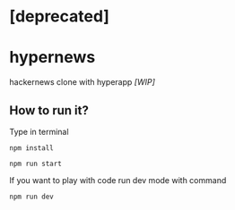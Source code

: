 # [deprecated]

# hypernews
hackernews clone with hyperapp *[WIP]*

## How to run it?
Type in terminal

```
npm install

npm run start
```

If you want to play with code run dev mode with command

```
npm run dev
```
